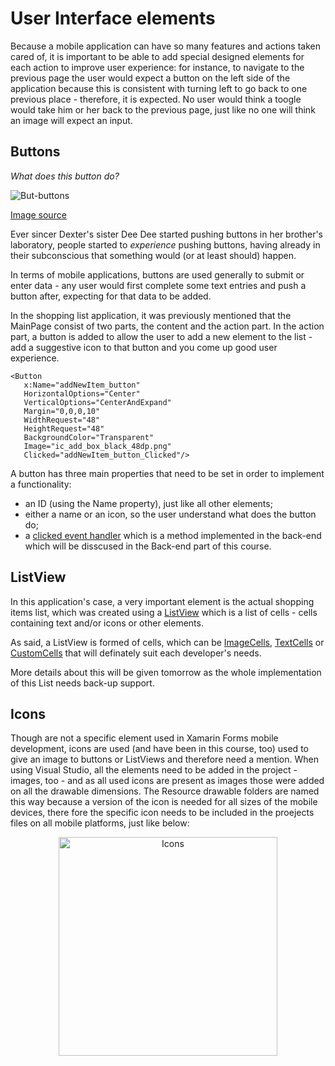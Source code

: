 # User Interface elements
Because a mobile application can have so many features and actions taken cared of, it is important to be able to add special designed elements for each action to improve user experience: for instance, to navigate to the previous page the user would expect a button on the left side of the application because this is consistent with turning left to go back to one previous place - therefore, it is expected. No user would think a toogle would take him or her back to the previous page, just like no one will think an image will expect an input.

## Buttons
_What does this button do?_
<p align="left"><img alt="But-buttons" src="https://github.com/microsoft-dx/xamarin-fundamentals-ui/blob/master/Images/buttons.png?raw=true" margin=auto></p>

[Image source](https://codepen.io/g13nn/pen/yqiDG/image/large.png)

Ever sincer Dexter's sister Dee Dee started pushing buttons in her brother's laboratory, people started to _experience_ pushing buttons, having already in their subconscious that something would (or at least should) happen.

In terms of mobile applications, buttons are used generally to submit or enter data - any user would first complete some text entries and push a button after, expecting for that data to be added.

In the shopping list application, it was previously mentioned that the MainPage consist of two parts, the content and the action part. In the action part, a button is added to allow the user to add a new element to the list - add a suggestive icon to that button and you come up good user experience.
```
<Button 
   x:Name="addNewItem_button"
   HorizontalOptions="Center" 
   VerticalOptions="CenterAndExpand" 
   Margin="0,0,0,10"
   WidthRequest="48"
   HeightRequest="48"
   BackgroundColor="Transparent"
   Image="ic_add_box_black_48dp.png" 
   Clicked="addNewItem_button_Clicked"/>
```

A button has three main properties that need to be set in order to implement a functionality:
- an ID (using the Name property), just like all other elements;
- either a name or an icon, so the user understand what does the button do;
- a [clicked event handler](https://developer.xamarin.com/api/type/Xamarin.Forms.Button/) which is a method implemented in the back-end which will be disscused in the Back-end part of this course.

## ListView
In this application's case, a very important element is the actual shopping items list, which was created using a [ListView](https://developer.xamarin.com/guides/xamarin-forms/user-interface/listview/) which is a list of cells - cells containing text and/or icons or other elements.

As said, a ListView is formed of cells, which can be [ImageCells](https://developer.xamarin.com/guides/xamarin-forms/user-interface/listview/customizing-cell-appearance/#ImageCell), [TextCells](https://developer.xamarin.com/guides/xamarin-forms/user-interface/listview/customizing-cell-appearance/#TextCell) or [CustomCells](https://developer.xamarin.com/guides/xamarin-forms/user-interface/listview/customizing-cell-appearance/#Custom_Cells) that will definately suit each developer's needs.

More details about this will be given tomorrow as the whole implementation of this List needs back-up support.


## Icons
Though are not a specific element used in Xamarin Forms mobile development, icons are used (and have been in this course, too) used to give an image to buttons or ListViews and therefore need a mention.
When using Visual Studio, all the elements need to be added in the project - images, too - and as all used icons are present as images those were added on all the drawable dimensions.
The Resource drawable folders are named this way because a version of the icon is needed for all sizes of the mobile devices, there fore the specific icon needs to be included in the proejects files on all mobile platforms, just like below:
<p align="center"><img height="350" alt="Icons" src="https://github.com/microsoft-dx/xamarin-fundamentals-ui/blob/master/Images/android-icons.PNG?raw=true" margin=auto></p>
